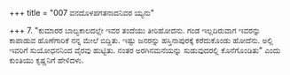 +++
title = "007 ವನದೊಳಪಗತನಾದನಿವರ ಯ್ಯನು"

+++
7. "ಕುಮಾರರ ಬಾಲ್ಯಕಾಲದಲ್ಲೇ ಇವರ ತಂದೆಯು ತೀರಿಹೋದನು. ಗಂಡ ಇಲ್ಲದಿರುವಾಗ ಇವರನ್ನು ಕಾಪಾಡುವ ಹೊಣೆಗಾರಿಕೆ ನನ್ನ ಮೇಲೆ ಬಿದ್ದಿತು. ಇಷ್ಟು ಜನರನ್ನು ಹಸ್ತಿನಾಪುರಕ್ಕೆ ಕರೆದುಕೊಂಡು ಹೋದೆನು. ಅಲ್ಲಿ ಇವರಿಗೆ ಸುಯೋಧನನಿಂದ ವೈರವು ಹುಟ್ಟಿತು. ನಂತರ ಅರಗಿನಮನೆಯನ್ನು ಸುಡುವುದರಲ್ಲಿ ಕೊನೆಗೊಂಡಿತು" ಎಂದು ಕುಂತಿಯು ಕೃಷ್ಣನಿಗೆ ಹೇಳಿದಳು.